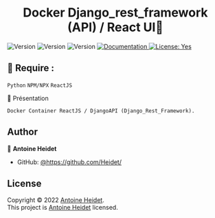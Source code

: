 <h1 align="center">Docker Django_rest_framework (API) / React UI👋</h1>
<p>
  <img alt="Version" src="https://img.shields.io/badge/Python-3776AB?style=for-the-badge&logo=python&logoColor=white">
  <img alt="Version" src="https://img.shields.io/badge/version-1-blue.svg?cacheSeconds=2592000" />
  <img alt="Version" src="https://badges.aleen42.com/src/react.svg">
  <a href="https://github.com/Heidet/Python-Service-Cx_Freeze" target="_blank">
    <img alt="Documentation" src="https://img.shields.io/badge/documentation-yes-brightgreen.svg" />
  </a>
  <a href="yes" target="_blank">
    <img alt="License: Yes" src="https://img.shields.io/badge/documentation-yes-brightgreen.svg" />
  </a>
</p>

## 📝 Require : 
``` Python ```
``` NPM/NPX ```	
``` ReactJS ```	


📝 Présentation
```  
Docker Container ReactJS / DjangoAPI (Django_Rest_Framework).
```	


## Author
👤 **Antoine Heidet** 
* GitHub: [@https:\/\/github.com\/Heidet\/](https://github.com/Heidet)

## License
Copyright © 2022 [Antoine Heidet](https://github.com/Heidet).<br />
This project is [Antoine Heidet](https://github.com/Heidet) licensed.